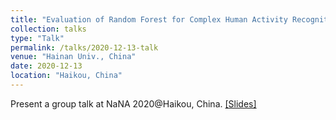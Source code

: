 ```yaml
---
title: "Evaluation of Random Forest for Complex Human Activity Recognition Using Wearable"
collection: talks
type: "Talk"
permalink: /talks/2020-12-13-talk
venue: "Hainan Univ., China"
date: 2020-12-13
location: "Haikou, China"
---
```


Present a group talk at NaNA 2020@Haikou, China.
 [[Slides]](http://ag-wang.github.io/files/RF-based_HAR_2020-nana.pdf) 
